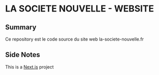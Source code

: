 # LA SOCIETE NOUVELLE - WEBSITE

## Summary

Ce repository est le code source du site web la-societe-nouvelle.fr

## Side Notes
This is a [Next.js](https://nextjs.org/) project 